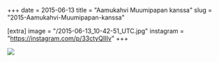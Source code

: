 +++
date = 2015-06-13
title = "Aamukahvi Muumipapan kanssa"
slug = "2015-Aamukahvi-Muumipapan-kanssa"

[extra]
image = "/2015-06-13_10-42-51_UTC.jpg"
instagram = "https://instagram.com/p/33ctyQIIIv"
+++

<img src="/2015-06-13_10-42-51_UTC.jpg" />
